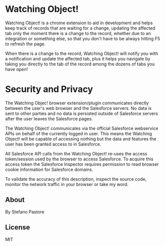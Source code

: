 # Watching Object!

Watching Object! is a chrome extension to aid in development and helps keep track of records that are waiting for a change, updating the affected tab only the moment there is a change to the record, whether due to an integration or something else, so that you don't have to be always hitting F5 to refresh the page.

When there is a change to the record, Watching Object! will notify you with a notification and update the affected tab, plus it helps you navigate by taking you directly to the tab of the record among the dozens of tabs you have open!


# Security and Privacy

The Watching Objec! browser extension/plugin communicates directly between the user's web browser and the Salesforce servers.
No data is sent to other parties and no data is persisted outside of Salesforce servers after the user leaves the Salesforce pages.

The Watching Object! communicates via the official Salesforce webservice APIs on behalf of the currently logged in user.
This means the Watching Object! will be capable of accessing nothing but the data and features the user has been granted access to in Salesforce.

All Salesforce API calls from the Watching Object! re-uses the access token/session used by the browser to access Salesforce.
To acquire this access token the Salesforce Inspector requires permission to read browser cookie information for Salesforce domains.

To validate the accuracy of this description, inspect the source code, monitor the network traffic in your browser or take my word.

About
-----
By Stefano Pastore

License
-----
MIT
